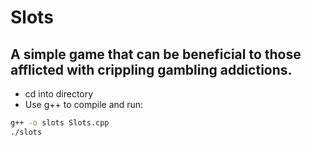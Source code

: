 # Slots

## A simple game that can be beneficial to those afflicted with crippling gambling addictions.

* cd into directory
* Use g++ to compile and run:

```bash
g++ -o slots Slots.cpp
./slots
